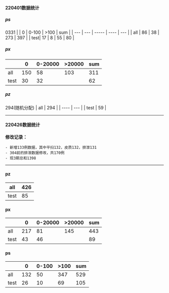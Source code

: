 #### 220401数据统计

##### ps
0331
|     | 0   | 0-100 | >100 | sum |
| --- | --- | ----- | ---- | --- |
| all | 86  | 38    | 273  | 397 |
|   test|  17  | 8   | 55    | 80    |

##### px
|     | 0   | 0-20000 | >20000 | sum |
| --- | --- | ------- | ------ | --- |
|   all |  150 | 58  | 103     | 311    |
|   test   | 30  | 32  |         | 62    |

##### pz
294(随机分配)
| all  | 294 |
| ---- | --- |
| test | 59  |

------------------------------------------
#### 220426数据统计
**修改记录：**

	- 新增133例数据，其中平扫132，皮质132，排泄131
	- 304前的排泄数据修改，共170例
	- 现3期总和1398
______________________________________
#### pz
| all  | 426 |
| ---- | --- |
| test | 85  |
#### px
|     | 0   | 0-20000 | >20000 | sum |
| --- | --- | ------- | ------ | --- |
|   all |  217 | 81  | 145     | 443    |
|   test   | 43  | 46  |         | 89    |

#### ps
|      | 0   | 0-100 | >100 | sum |
| ---- | --- | ----- | ---- | --- |
| all  | 132  | 50   | 347  | 529 |
| test | 26 | 10   | 69   | 105  |
